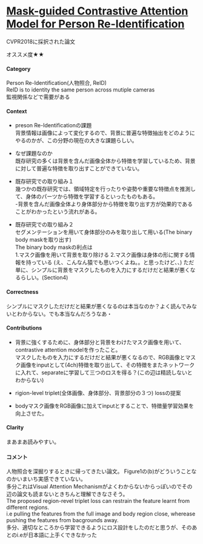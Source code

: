 # [Mask-guided Contrastive Attention Model for Person Re-Identification](http://openaccess.thecvf.com/content_cvpr_2018/papers/Song_Mask-Guided_Contrastive_Attention_CVPR_2018_paper.pdf)

CVPR2018に採択された論文

オススメ度★★

####  Category
Person Re-Identification(人物照合, ReID)  
ReID is to identity the same person across mutiple cameras  
監視関係などで需要がある

#### Context
* preson Re-Identificationの課題  
背景情報は画像によって変化するので、背景に普遍な特徴抽出をどのようにやるのかが、この分野の現在の大きな課題らしい。　　

* なぜ課題なのか  
既存研究の多くは背景を含んだ画像全体から特徴を学習しているため、背景に対して普遍な特徴を取り出すことができていない。　　

* 既存研究での取り組み１  
幾つかの既存研究では、領域特定を行ったりや姿勢や重要な特徴点を推測して、身体のパーツから特徴を学習するといったものもある。  
 -背景を含んだ画像全体より身体部分から特徴を取り出す方が効果的であることがわかったという流れがある。

* 既存研究での取り組み２  
セグメンテーションを用いて身体部分のみを取り出して用いる(The binary body maskを取り出す)  
The binary body maskの利点は  
 1.マスク画像を用いて背景を取り除ける
 2.マスク画像は身体の形に関する情報を持っている
(え、こんなん猿でも思いつくよね。。と思ったけど、、)
ただ単に、シンプルに背景をマスクしたものを入力にするだけだと結果が悪くなるらしい。(Section4)

 
#### Correctness
  シンプルにマスクしただけだと結果が悪くなるのは本当なのか？よく読んでみないとわからない。でも本当なんだろうなあ・
  
#### Contributions  
* 背景に強くするために、身体部分と背景をわけたマスク画像を用いて、contrastive attention modelを作ったこと。  
   マスクしたものを入力にするだけだと結果が悪くなるので、RGB画像とマスク画像をinputとして(4ch)特徴を取り出して、その特徴をまたネットワークに入れて、separateに学習して三つのロスを得る？(この辺は精読しないとわからない)
  
* rigion-level triplet(全体画像、身体部分、背景部分の３つ) lossの提案

* bodyマスク画像をRGB画像に加えてinputとすることで、特徴量学習効果を向上させた。

####  Clarity
まあまあ読みやすい。

#### コメント
人物照合を深掘りするときに帰ってきたい論文。
Figure1の(b)がどういうことなのかいまいち実感できていない。  
多分これはVisual Attention Mechanismがよくわからないからっぽいのでその辺の論文も読まないときちんと理解できなさそう。  
The proposed region-revel triplet loss can restrain the feature learnt from different regions.  
i.e pulling the features from the full image and body region close, wherease pushing the features from bacgrounds away.  
多分、適切なところから学習できるようにロス設計をしたのだと思うが、そのあとのi.eが日本語に上手くできなかった


